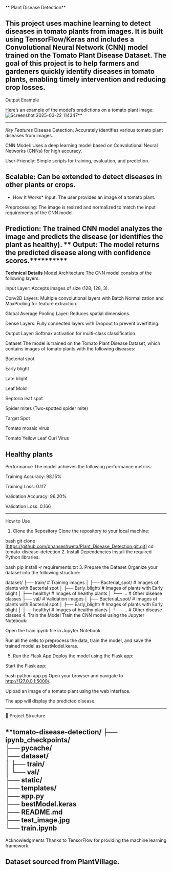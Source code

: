 ** Plant Disease Detection**
 
This project uses machine learning to detect diseases in tomato plants from images. It is built using TensorFlow/Keras and includes a Convolutional Neural Network (CNN) model trained on the Tomato Plant Disease Dataset. The goal of this project is to help farmers and gardeners quickly identify diseases in tomato plants, enabling timely intervention and reducing crop losses.
--------------------------------------------------------------------------------------------
Output Example

Here’s an example of the model’s predictions on a tomato plant image:
![Screenshot 2025-03-22 114347](https://github.com/user-attachments/assets/9614fb1e-6a9e-4e2d-9a75-2be25da689c1)**

--------------------------------------------------------------------------------------------
*Key Features*
Disease Detection: Accurately identifies various tomato plant diseases from images.

CNN Model: Uses a deep learning model based on Convolutional Neural Networks (CNNs) for high accuracy.

User-Friendly: Simple scripts for training, evaluation, and prediction.

Scalable: Can be extended to detect diseases in other plants or crops.
--------------------------------------------------------------------------------------------

* How It Works*
Input: The user provides an image of a tomato plant.

Preprocessing: The image is resized and normalized to match the input requirements of the CNN model.

Prediction: The trained CNN model analyzes the image and predicts the disease (or identifies the plant as healthy).
**
Output: The model returns the predicted disease along with confidence scores.**********
--------------------------------------------------------------------------------------------

**Technical Details**
Model Architecture
The CNN model consists of the following layers:

Input Layer: Accepts images of size (128, 128, 3).

Conv2D Layers: Multiple convolutional layers with Batch Normalization and MaxPooling for feature extraction.

Global Average Pooling Layer: Reduces spatial dimensions.

Dense Layers: Fully connected layers with Dropout to prevent overfitting.

Output Layer: Softmax activation for multi-class classification.

Dataset
The model is trained on the Tomato Plant Disease Dataset, which contains images of tomato plants with the following diseases:

Bacterial spot

Early blight

Late blight

Leaf Mold

Septoria leaf spot

Spider mites (Two-spotted spider mite)

Target Spot

Tomato mosaic virus

Tomato Yellow Leaf Curl Virus

Healthy plants
----------------------------------------------------------------------------------------
Performance
The model achieves the following performance metrics:

Training Accuracy: 98.15%

Training Loss: 0.117

Validation Accuracy: 96.20%

Validation Loss: 0.166

----------------------------------------------------------------------------------------
How to Use
1. Clone the Repository
Clone the repository to your local machine:

bash
git clone [https://github.com/phanseshweta/Plant_Disease_Detection.git.git]
cd tomato-disease-detection
2. Install Dependencies
Install the required Python libraries:

bash
pip install -r requirements.txt
3. Prepare the Dataset
Organize your dataset into the following structure:


dataset/
├── train/                # Training images
│   ├── Bacterial_spot/   # Images of plants with Bacterial spot
│   ├── Early_blight/     # Images of plants with Early blight
│   ├── healthy/          # Images of healthy plants
│   └── ...               # Other disease classes
├── val/                  # Validation images
│   ├── Bacterial_spot/   # Images of plants with Bacterial spot
│   ├── Early_blight/     # Images of plants with Early blight
│   ├── healthy/          # Images of healthy plants
│   └── ...               # Other disease classes
4. Train the Model
Train the CNN model using the Jupyter Notebook:

Open the train.ipynb file in Jupyter Notebook.

Run all the cells to preprocess the data, train the model, and save the trained model as bestModel.keras.

5. Run the Flask App
Deploy the model using the Flask app:

Start the Flask app:

bash
python app.py
Open your browser and navigate to http://127.0.0.1:5000/.

Upload an image of a tomato plant using the web interface.

The app will display the predicted disease.

-------------------------------------------------------------------------------------------
📂 Project Structure

**tomato-disease-detection/
├── ipynb_checkpoints/        
├── __pycache__/            
├── dataset/             
│   ├── train/          
│   └── val/                 
├── static/                  
├── templates/              
├── app.py                   
├── bestModel.keras          
├── README.md               
├── test_image.jpg        
└── train.ipynb              
-------------------------------------------------------------------------------------

 Acknowledgments
Thanks to TensorFlow for providing the machine learning framework.

****Dataset sourced from PlantVillage.****
--------------------------------------------------------------------------------------


